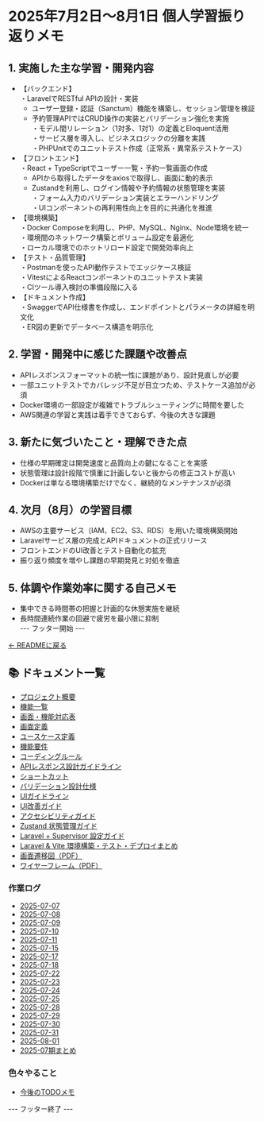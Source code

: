# 2025年7月2日〜8月1日 個人学習振り返りメモ

## 1. 実施した主な学習・開発内容
- 【バックエンド】  
  ・LaravelでRESTful APIの設計・実装  
    - ユーザー登録・認証（Sanctum）機能を構築し、セッション管理を検証  
    - 予約管理APIではCRUD操作の実装とバリデーション強化を実施  
  ・モデル間リレーション（1対多、1対1）の定義とEloquent活用  
  ・サービス層を導入し、ビジネスロジックの分離を実践  
  ・PHPUnitでのユニットテスト作成（正常系・異常系テストケース）  
- 【フロントエンド】  
  ・React + TypeScriptでユーザー一覧・予約一覧画面の作成  
    - APIから取得したデータをaxiosで取得し、画面に動的表示  
    - Zustandを利用し、ログイン情報や予約情報の状態管理を実装  
  ・フォーム入力のバリデーション実装とエラーハンドリング  
  ・UIコンポーネントの再利用性向上を目的に共通化を推進  
- 【環境構築】  
  ・Docker Composeを利用し、PHP、MySQL、Nginx、Node環境を統一  
  ・環境間のネットワーク構築とボリューム設定を最適化  
  ・ローカル環境でのホットリロード設定で開発効率向上  
- 【テスト・品質管理】  
  ・Postmanを使ったAPI動作テストでエッジケース検証  
  ・VitestによるReactコンポーネントのユニットテスト実装  
  ・CIツール導入検討の準備段階に入る  
- 【ドキュメント作成】  
  ・SwaggerでAPI仕様書を作成し、エンドポイントとパラメータの詳細を明文化  
  ・ER図の更新でデータベース構造を明示化  

## 2. 学習・開発中に感じた課題や改善点
- APIレスポンスフォーマットの統一性に課題があり、設計見直しが必要  
- 一部ユニットテストでカバレッジ不足が目立つため、テストケース追加が必須  
- Docker環境の一部設定が複雑でトラブルシューティングに時間を要した  
- AWS関連の学習と実践は着手できておらず、今後の大きな課題  

## 3. 新たに気づいたこと・理解できた点
- 仕様の早期確定は開発速度と品質向上の鍵になることを実感  
- 状態管理は設計段階で慎重に計画しないと後からの修正コストが高い  
- Dockerは単なる環境構築だけでなく、継続的なメンテナンスが必須  

## 4. 次月（8月）の学習目標
- AWSの主要サービス（IAM、EC2、S3、RDS）を用いた環境構築開始  
- Laravelサービス層の完成とAPIドキュメントの正式リリース  
- フロントエンドのUI改善とテスト自動化の拡充  
- 振り返り頻度を増やし課題の早期発見と対処を徹底  

## 5. 体調や作業効率に関する自己メモ
- 集中できる時間帯の把握と計画的な休憩実施を継続  
- 長時間連続作業の回避で疲労を最小限に抑制  
--- フッター開始 ---

[← READMEに戻る](../../README.md)

## 📚 ドキュメント一覧

- [プロジェクト概要](../project-overview.md)
- [機能一覧](../features.md)
- [画面・機能対応表](../function_screen_map.md)
- [画面定義](../screens.md)
- [ユースケース定義](../usecase_reserve.md)
- [機能要件](../functional_requirements.md)
- [コーディングルール](../coding-rules.md)
- [APIレスポンス設計ガイドライン](../api_response.md)
- [ショートカット](../shortcuts.md)
- [バリデーション設計仕様](../validation_spec.md)
- [UIガイドライン](../ui_guideline.md)
- [UI改善ガイド](../ui_improvement_guide.md)
- [アクセシビリティガイド](../accessibility_guide.md) 
- [Zustand 状態管理ガイド](../zustand_guide.md)
- [Laravel + Supervisor 設定ガイド](../supervisor.md)
- [Laravel & Vite 環境構築・テスト・デプロイまとめ](../laravel-vite-setup.md)
- [画面遷移図（PDF）](../画面遷移図.pdf)
- [ワイヤーフレーム（PDF）](../ワイヤーフレーム.pdf)

### 作業ログ
- [2025-07-07](../logs/2025-07-07.md)
- [2025-07-08](../logs/2025-07-08.md)
- [2025-07-09](../logs/2025-07-09.md)
- [2025-07-10](../logs/2025-07-10.md)
- [2025-07-11](../logs/2025-07-11.md)
- [2025-07-15](../logs/2025-07-15.md)
- [2025-07-17](../logs/2025-07-17.md)
- [2025-07-18](../logs/2025-07-18.md)
- [2025-07-22](../logs/2025-07-22.md)
- [2025-07-23](../logs/2025-07-23.md)
- [2025-07-24](../logs/2025-07-24.md)
- [2025-07-25](../logs/2025-07-25.md)
- [2025-07-28](../logs/2025-07-28.md)
- [2025-07-29](../logs/2025-07-29.md)
- [2025-07-30](../logs/2025-07-30.md)
- [2025-07-31](../logs/2025-07-31.md)
- [2025-08-01](../logs/2025-08-01.md)
- [2025-07期まとめ](../logs/2025-07.md)

### 色々やること
- [今後のTODOメモ](../todo.md)

--- フッター終了 ---
